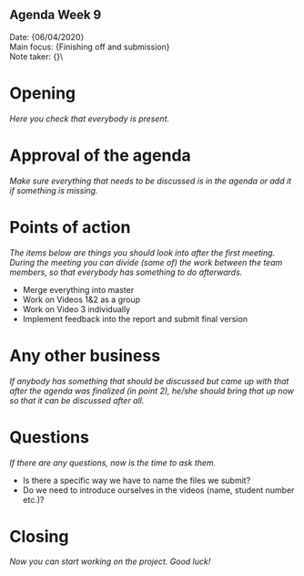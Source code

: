 ## Agenda Week 9

Date:           {06/04/2020}\
Main focus:     {Finishing off and submission}\
Note taker:     {}\

# Opening
*Here you check that everybody is present.*

# Approval of the agenda
*Make sure everything that needs to be discussed is in the agenda or add it if something is missing.*

# Points of action
*The items below are things you should look into after the first meeting. During the meeting you can divide (some of) the work between the team members, so that everybody has something to do afterwards.*
- Merge everything into master
- Work on Videos 1&2 as a group
- Work on Video 3 individually
- Implement feedback into the report and submit final version

# Any other business
*If anybody has something that should be discussed but came up with that after the agenda was finalized (in point 2), he/she should bring that up now so that it can be discussed after all.*

# Questions
*If there are any questions, now is the time to ask them.*
- Is there a specific way we have to name the files we submit?
- Do we need to introduce ourselves in the videos (name, student number etc.)?

# Closing
*Now you can start working on the project. Good luck!*
